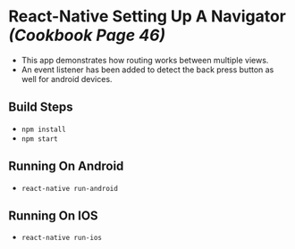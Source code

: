 # React-Native Setting Up A Navigator *(Cookbook Page 46)*

* This app demonstrates how routing works between multiple views.
* An event listener has been added to detect the back press button as well for android devices.

## Build Steps

* `npm install`
* `npm start`

## Running On Android

* `react-native run-android`

## Running On IOS

* `react-native run-ios`

